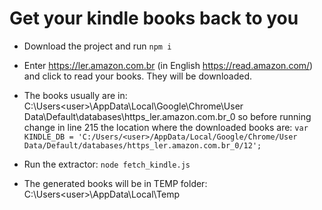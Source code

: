 # Get your kindle books back to you 

- Download the project and run `npm i`

- Enter https://ler.amazon.com.br (in English https://read.amazon.com/) and click to read your books. They will be downloaded.

- The books usually are in: C:\Users\<user>\AppData\Local\Google\Chrome\User Data\Default\databases\https_ler.amazon.com.br_0
so before running change in line 215 the location where the downloaded books are: 
`var KINDLE_DB = 'C:/Users/<user>/AppData/Local/Google/Chrome/User Data/Default/databases/https_ler.amazon.com.br_0/12';`

- Run the extractor: `node fetch_kindle.js`

- The generated books will be in TEMP folder: C:\Users\<user>\AppData\Local\Temp
